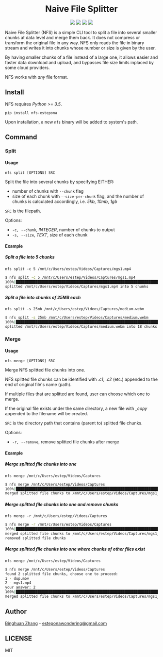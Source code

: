 <div align=center>
  <h1>Naive File Splitter</h1>
  <img src="https://img.shields.io/badge/nfs--estepona-0.2.*-blue"/>
  <img src="https://img.shields.io/badge/python->=3.5-blueviolet"/>
  <img src="https://img.shields.io/badge/click-7.0-brightgreen"/>
  <img src="./assets/banner.png">
</div>

Naive File Splitter (NFS) is a simple CLI tool to split a file into several smaller chunks at data level and merge them back. It does not compress or transform the original file in any way. NFS only reads the file in binary stream and writes it into chunks whose number or size is given by the user.

By having smaller chunks of a file instead of a large one, it allows easier and faster data download and upload, and bypasses file size limits inplaced by some cloud providers.

NFS works with *any* file format.

## Install

NFS requires *Python >= 3.5*.

`pip install nfs-estepona`

Upon installation, a new `nfs` binary will be added to system's path.

## Command

### Split

#### Usage

`nfs split [OPTIONS] SRC`

Split the file into several chunks by specifying EITHER:
- number of chunks with `--chunk` flag
- size of each chunk with `--size-per-chunk` flag, and the number of chunks is calculated accordingly, i.e. *5kb*, *10mb*, *1gb*

`SRC` is the filepath.

Options:
- `-c, --chunk`, *INTEGER*, number of chunks to output
- `-s, --size`, *TEXT*, size of each chunk

#### Example

##### Split a file into 5 chunks

`nfs split -c 5 /mnt/c/Users/estep/Videos/Captures/mgs1.mp4`

```bash
$ nfs split -c 5 /mnt/c/Users/estep/Videos/Captures/mgs1.mp4
100%|█████████████████████████████████████████████████████████████████████████████████████| 5/5 [00:00<00:00, 37.28it/s]
splitted /mnt/c/Users/estep/Videos/Captures/mgs1.mp4 into 5 chunks
```

##### Split a file into chunks of 25MB each

`nfs split -s 25mb /mnt/c/Users/estep/Videos/Captures/medium.webm`

```bash
$ nfs split -s 25mb /mnt/c/Users/estep/Videos/Captures/medium.webm
100%|███████████████████████████████████████████████████████████████████████████████████| 18/18 [00:08<00:00,  2.00it/s]
splitted /mnt/c/Users/estep/Videos/Captures/medium.webm into 18 chunks
```

### Merge

#### Usage

`nfs merge [OPTIONS] SRC`

Merge NFS splitted file chunks into one.

NFS splitted file chunks can be identified with *.c1*, *.c2* (etc.) appended to the end of original file's name (path).

If multiple files that are splitted are found, user can choose which one to merge.

If the original file exists under the same directory, a new file with *_copy* appended to the filename will be created.

`SRC` is the directory path that contains (parent to) splitted file chunks.

Options:
- `-r, --remove`, remove splitted file chunks after merge

#### Example

##### Merge splitted file chunks into one

`nfs merge /mnt/c/Users/estep/Videos/Captures`

```bash
$ nfs merge /mnt/c/Users/estep/Videos/Captures
100%|█████████████████████████████████████████████████████████████████████████████████████| 5/5 [00:00<00:00, 50.87it/s]
merged splitted file chunks to /mnt/c/Users/estep/Videos/Captures/mgs1_copy.mp4
```
##### Merge splitted file chunks into one and remove chunks

`nfs merge -r /mnt/c/Users/estep/Videos/Captures`

```bash
$ nfs merge -r /mnt/c/Users/estep/Videos/Captures
100%|█████████████████████████████████████████████████████████████████████████████████████| 5/5 [00:00<00:00, 49.96it/s]
merged splitted file chunks to /mnt/c/Users/estep/Videos/Captures/mgs1_copy.mp4
removed splitted file chunks
```

##### Merge splitted file chunks into one where chunks of other files exist

`nfs merge /mnt/c/Users/estep/Videos/Captures`

```bash
$ nfs merge /mnt/c/Users/estep/Videos/Captures
found 2 splitted file chunks, choose one to proceed:
1 - dup.mov
2 - mgs1.mp4
your answer: 2
100%|█████████████████████████████████████████████████████████████████████████████████████| 5/5 [00:00<00:00, 47.95it/s]
merged splitted file chunks to /mnt/c/Users/estep/Videos/Captures/mgs1_copy.mp4
```

## Author

[Binghuan Zhang](https://github.com/estepona) - esteponawondering@gmail.com

## LICENSE

MIT
